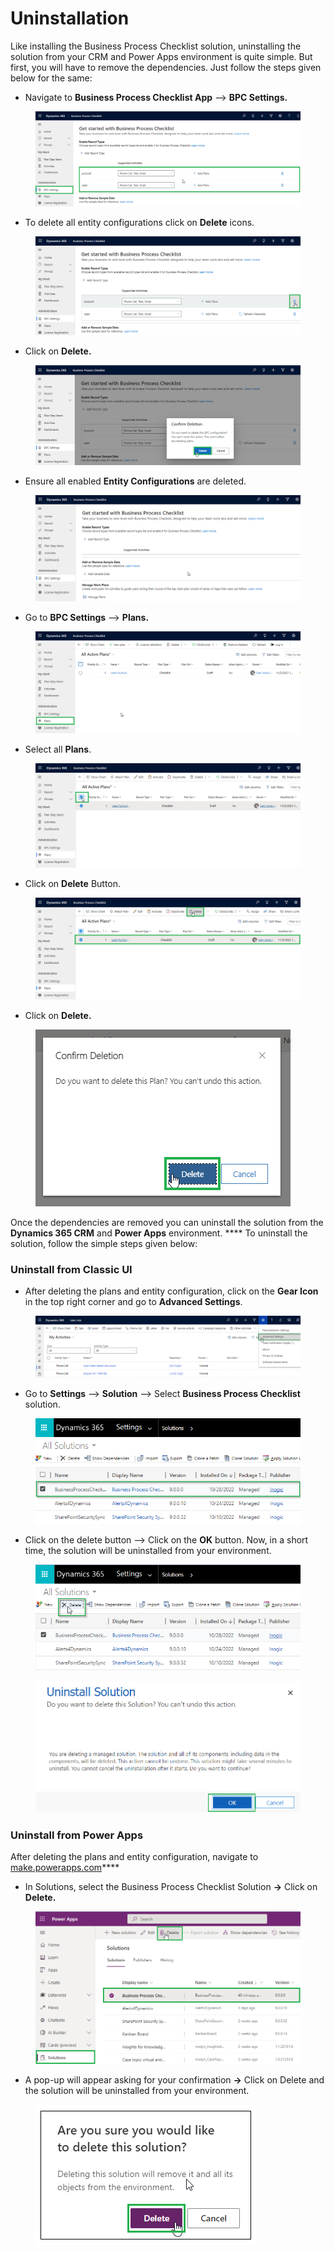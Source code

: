 # Uninstallation

Like installing the Business Process Checklist solution, uninstalling the solution from your CRM and Power Apps environment is quite simple. But first, you will have to remove the dependencies. Just follow the steps given below for the same:

* Navigate to **Business Process Checklist App** --> **BPC Settings.**

<figure><img src="../.gitbook/assets/1 EC.png" alt=""><figcaption></figcaption></figure>

* To delete all entity configurations click on **Delete** icons.

<figure><img src="../.gitbook/assets/2 EC.png" alt=""><figcaption></figcaption></figure>

* Click on **Delete.**

<figure><img src="../.gitbook/assets/3 EC.png" alt=""><figcaption></figcaption></figure>

* &#x20;Ensure all enabled **Entity Configurations** are deleted.

<figure><img src="../.gitbook/assets/4 ec.png" alt=""><figcaption></figcaption></figure>

* Go to **BPC Settings** --> **Plans.**

<figure><img src="../.gitbook/assets/Delete plans_1 (1).png" alt=""><figcaption></figcaption></figure>

* Select all **Plans**.

<figure><img src="../.gitbook/assets/Delete plans_2.png" alt=""><figcaption></figcaption></figure>

* Click on **Delete** Button.

<figure><img src="../.gitbook/assets/Delete plans_3.png" alt=""><figcaption></figcaption></figure>

* Click on **Delete.**

<figure><img src="../.gitbook/assets/Delete plans_4.png" alt=""><figcaption></figcaption></figure>

Once the dependencies are removed you can uninstall the solution from the **Dynamics 365 CRM** and **Power Apps** environment. **** To uninstall the solution, follow the simple steps given below:

### Uninstall from Classic UI

* After deleting the plans and entity configuration, click on the **Gear Icon** in the top right corner and go to **Advanced Settings**.

<figure><img src="../.gitbook/assets/uninstallation_1.png" alt=""><figcaption></figcaption></figure>

* Go to **Settings** --> **Solution** --> Select **Business Process Checklist** solution.

<figure><img src="../.gitbook/assets/uninstallation_2.png" alt=""><figcaption></figcaption></figure>

* Click on the delete button --> Click on the **OK** button. Now, in a short time, the solution will be uninstalled from your environment.

<figure><img src="../.gitbook/assets/uninstallation_3.png" alt=""><figcaption></figcaption></figure>

<figure><img src="../.gitbook/assets/Uninstall_4 (4).png" alt=""><figcaption></figcaption></figure>

### Uninstall from Power Apps

After deleting the plans and entity configuration,  navigate to [make.powerapps.com](https://make.powerapps.com/)****

* In Solutions, select the Business Process Checklist Solution **→** Click on **Delete.**

<figure><img src="../.gitbook/assets/power apps _ 1 (1).png" alt=""><figcaption></figcaption></figure>

* A pop-up will appear asking for your confirmation **→** Click on Delete and the solution will be uninstalled from your environment.

<figure><img src="../.gitbook/assets/delete power apps.png" alt=""><figcaption></figcaption></figure>
